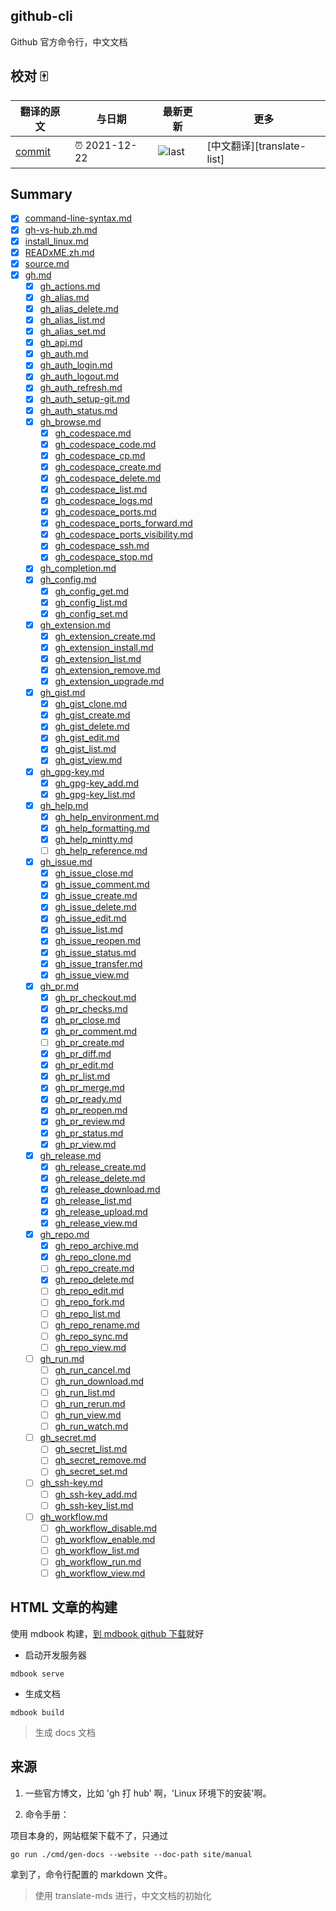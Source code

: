 ## github-cli

Github 官方命令行，中文文档

## 校对 🀄

<!-- doc-templite START generated -->
<!-- repo = 'cli/cli' -->
<!-- commit = 'eaa64df80193f4f632d574f25729460d8b657819' -->
<!-- time = '2021-12-22' -->

| 翻译的原文 | 与日期        | 最新更新 | 更多                       |
| ---------- | ------------- | -------- | -------------------------- |
| [commit]   | ⏰ 2021-12-22 | ![last]  | [中文翻译][translate-list] |

[last]: https://img.shields.io/github/last-commit/cli/cli.svg
[commit]: https://github.com/cli/cli/tree/eaa64df80193f4f632d574f25729460d8b657819

<!-- doc-templite END generated -->

## Summary

- [x] [command-line-syntax.md](src/command-line-syntax.zh.md)
- [x] [gh-vs-hub.zh.md](src/gh-vs-hub.zh.md)
- [x] [install_linux.md](src/install_linux.zh.md)
- [x] [READxME.zh.md](src/README.zh.md)
- [x] [source.md](src/source.zh.md)
- [x] [gh.md](src/manual/gh.zh.md)
  - [x] [gh_actions.md](src/manual/gh_actions.zh.md)
  - [x] [gh_alias.md](src/manual/gh_alias.zh.md)
  - [x] [gh_alias_delete.md](src/manual/gh_alias_delete.zh.md)
  - [x] [gh_alias_list.md](src/manual/gh_alias_list.zh.md)
  - [x] [gh_alias_set.md](src/manual/gh_alias_set.zh.md)
  - [x] [gh_api.md](src/manual/gh_api.zh.md)
  - [x] [gh_auth.md](src/manual/gh_auth.zh.md)
  - [x] [gh_auth_login.md](src/manual/gh_auth_login.zh.md)
  - [x] [gh_auth_logout.md](src/manual/gh_auth_logout.zh.md)
  - [x] [gh_auth_refresh.md](src/manual/gh_auth_refresh.zh.md)
  - [x] [gh_auth_setup-git.md](src/manual/gh_auth_setup-git.zh.md)
  - [x] [gh_auth_status.md](src/manual/gh_auth_status.zh.md)
  - [x] [gh_browse.md](src/manual/gh_browse.zh.md)
    - [x] [gh_codespace.md](src/manual/gh_codespace.zh.md)
    - [x] [gh_codespace_code.md](src/manual/gh_codespace_code.zh.md)
    - [x] [gh_codespace_cp.md](src/manual/gh_codespace_cp.zh.md)
    - [x] [gh_codespace_create.md](src/manual/gh_codespace_create.zh.md)
    - [x] [gh_codespace_delete.md](src/manual/gh_codespace_delete.zh.md)
    - [x] [gh_codespace_list.md](src/manual/gh_codespace_list.zh.md)
    - [x] [gh_codespace_logs.md](src/manual/gh_codespace_logs.zh.md)
    - [x] [gh_codespace_ports.md](src/manual/gh_codespace_ports.zh.md)
    - [x] [gh_codespace_ports_forward.md](src/manual/gh_codespace_ports_forward.zh.md)
    - [x] [gh_codespace_ports_visibility.md](src/manual/gh_codespace_ports_visibility.zh.md)
    - [x] [gh_codespace_ssh.md](src/manual/gh_codespace_ssh.zh.md)
    - [x] [gh_codespace_stop.md](src/manual/gh_codespace_stop.zh.md)
  - [x] [gh_completion.md](src/manual/gh_completion.zh.md)
  - [x] [gh_config.md](src/manual/gh_config.zh.md)
    - [x] [gh_config_get.md](src/manual/gh_config_get.zh.md)
    - [x] [gh_config_list.md](src/manual/gh_config_list.zh.md)
    - [x] [gh_config_set.md](src/manual/gh_config_set.zh.md)
  - [x] [gh_extension.md](src/manual/gh_extension.zh.md)
    - [x] [gh_extension_create.md](src/manual/gh_extension_create.zh.md)
    - [x] [gh_extension_install.md](src/manual/gh_extension_install.zh.md)
    - [x] [gh_extension_list.md](src/manual/gh_extension_list.zh.md)
    - [x] [gh_extension_remove.md](src/manual/gh_extension_remove.zh.md)
    - [x] [gh_extension_upgrade.md](src/manual/gh_extension_upgrade.zh.md)
  - [x] [gh_gist.md](src/manual/gh_gist.zh.md)
    - [x] [gh_gist_clone.md](src/manual/gh_gist_clone.zh.md)
    - [x] [gh_gist_create.md](src/manual/gh_gist_create.zh.md)
    - [x] [gh_gist_delete.md](src/manual/gh_gist_delete.zh.md)
    - [x] [gh_gist_edit.md](src/manual/gh_gist_edit.zh.md)
    - [x] [gh_gist_list.md](src/manual/gh_gist_list.zh.md)
    - [x] [gh_gist_view.md](src/manual/gh_gist_view.zh.md)
  - [x] [gh_gpg-key.md](src/manual/gh_gpg-key.zh.md)
    - [x] [gh_gpg-key_add.md](src/manual/gh_gpg-key_add.zh.md)
    - [x] [gh_gpg-key_list.md](src/manual/gh_gpg-key_list.zh.md)
  - [x] [gh_help.md](src/manual/gh_help.zh.md)
    - [x] [gh_help_environment.md](src/manual/gh_help_environment.zh.md)
    - [x] [gh_help_formatting.md](src/manual/gh_help_formatting.zh.md)
    - [x] [gh_help_mintty.md](src/manual/gh_help_mintty.zh.md)
    - [ ] [gh_help_reference.md](src/manual/gh_help_reference.zh.md)
  - [x] [gh_issue.md](src/manual/gh_issue.zh.md)
    - [x] [gh_issue_close.md](src/manual/gh_issue_close.zh.md)
    - [x] [gh_issue_comment.md](src/manual/gh_issue_comment.zh.md)
    - [x] [gh_issue_create.md](src/manual/gh_issue_create.zh.md)
    - [x] [gh_issue_delete.md](src/manual/gh_issue_delete.zh.md)
    - [x] [gh_issue_edit.md](src/manual/gh_issue_edit.zh.md)
    - [x] [gh_issue_list.md](src/manual/gh_issue_list.zh.md)
    - [x] [gh_issue_reopen.md](src/manual/gh_issue_reopen.zh.md)
    - [x] [gh_issue_status.md](src/manual/gh_issue_status.zh.md)
    - [x] [gh_issue_transfer.md](src/manual/gh_issue_transfer.zh.md)
    - [x] [gh_issue_view.md](src/manual/gh_issue_view.zh.md)
  - [x] [gh_pr.md](src/manual/gh_pr.zh.md)
    - [x] [gh_pr_checkout.md](src/manual/gh_pr_checkout.zh.md)
    - [x] [gh_pr_checks.md](src/manual/gh_pr_checks.zh.md)
    - [x] [gh_pr_close.md](src/manual/gh_pr_close.zh.md)
    - [x] [gh_pr_comment.md](src/manual/gh_pr_comment.zh.md)
    - [ ] [gh_pr_create.md](src/manual/gh_pr_create.zh.md)
    - [x] [gh_pr_diff.md](src/manual/gh_pr_diff.zh.md)
    - [x] [gh_pr_edit.md](src/manual/gh_pr_edit.zh.md)
    - [x] [gh_pr_list.md](src/manual/gh_pr_list.zh.md)
    - [x] [gh_pr_merge.md](src/manual/gh_pr_merge.zh.md)
    - [x] [gh_pr_ready.md](src/manual/gh_pr_ready.zh.md)
    - [x] [gh_pr_reopen.md](src/manual/gh_pr_reopen.zh.md)
    - [x] [gh_pr_review.md](src/manual/gh_pr_review.zh.md)
    - [x] [gh_pr_status.md](src/manual/gh_pr_status.zh.md)
    - [x] [gh_pr_view.md](src/manual/gh_pr_view.zh.md)
  - [x] [gh_release.md](src/manual/gh_release.zh.md)
    - [x] [gh_release_create.md](src/manual/gh_release_create.zh.md)
    - [x] [gh_release_delete.md](src/manual/gh_release_delete.zh.md)
    - [x] [gh_release_download.md](src/manual/gh_release_download.zh.md)
    - [x] [gh_release_list.md](src/manual/gh_release_list.zh.md)
    - [x] [gh_release_upload.md](src/manual/gh_release_upload.zh.md)
    - [x] [gh_release_view.md](src/manual/gh_release_view.zh.md)
  - [x] [gh_repo.md](src/manual/gh_repo.zh.md)
    - [x] [gh_repo_archive.md](src/manual/gh_repo_archive.zh.md)
    - [x] [gh_repo_clone.md](src/manual/gh_repo_clone.zh.md)
    - [ ] [gh_repo_create.md](src/manual/gh_repo_create.zh.md)
    - [x] [gh_repo_delete.md](src/manual/gh_repo_delete.zh.md)
    - [ ] [gh_repo_edit.md](src/manual/gh_repo_edit.zh.md)
    - [ ] [gh_repo_fork.md](src/manual/gh_repo_fork.zh.md)
    - [ ] [gh_repo_list.md](src/manual/gh_repo_list.zh.md)
    - [ ] [gh_repo_rename.md](src/manual/gh_repo_rename.zh.md)
    - [ ] [gh_repo_sync.md](src/manual/gh_repo_sync.zh.md)
    - [ ] [gh_repo_view.md](src/manual/gh_repo_view.zh.md)
  - [ ] [gh_run.md](src/manual/gh_run.zh.md)
    - [ ] [gh_run_cancel.md](src/manual/gh_run_cancel.zh.md)
    - [ ] [gh_run_download.md](src/manual/gh_run_download.zh.md)
    - [ ] [gh_run_list.md](src/manual/gh_run_list.zh.md)
    - [ ] [gh_run_rerun.md](src/manual/gh_run_rerun.zh.md)
    - [ ] [gh_run_view.md](src/manual/gh_run_view.zh.md)
    - [ ] [gh_run_watch.md](src/manual/gh_run_watch.zh.md)
  - [ ] [gh_secret.md](src/manual/gh_secret.zh.md)
    - [ ] [gh_secret_list.md](src/manual/gh_secret_list.zh.md)
    - [ ] [gh_secret_remove.md](src/manual/gh_secret_remove.zh.md)
    - [ ] [gh_secret_set.md](src/manual/gh_secret_set.zh.md)
  - [ ] [gh_ssh-key.md](src/manual/gh_ssh-key.zh.md)
    - [ ] [gh_ssh-key_add.md](src/manual/gh_ssh-key_add.zh.md)
    - [ ] [gh_ssh-key_list.md](src/manual/gh_ssh-key_list.zh.md)
  - [ ] [gh_workflow.md](src/manual/gh_workflow.zh.md)
    - [ ] [gh_workflow_disable.md](src/manual/gh_workflow_disable.zh.md)
    - [ ] [gh_workflow_enable.md](src/manual/gh_workflow_enable.zh.md)
    - [ ] [gh_workflow_list.md](src/manual/gh_workflow_list.zh.md)
    - [ ] [gh_workflow_run.md](src/manual/gh_workflow_run.zh.md)
    - [ ] [gh_workflow_view.md](src/manual/gh_workflow_view.zh.md)

## HTML 文章的构建

使用 mdbook 构建，[到 mdbook github 下载](https://github.com/rust-lang/mdBook/releases)就好

- 启动开发服务器

```
mdbook serve
```

- 生成文档

```
mdbook build
```

> 生成 docs 文档

## 来源

1. 一些官方博文，比如 'gh 打 hub' 啊，'Linux 环境下的安装'啊。

2. 命令手册：

项目本身的，网站框架下载不了，只通过

```
go run ./cmd/gen-docs --website --doc-path site/manual
```

拿到了，命令行配置的 markdown 文件。

> 使用 translate-mds 进行，中文文档的初始化
